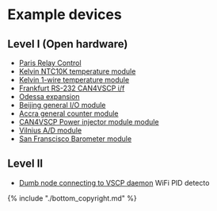 # Example devices

## Level I (Open hardware)
  * [Paris Relay Control](http://www.grodansparadis.com/paris/paris.html)
  * [Kelvin NTC10K temperature module](http://www.grodansparadis.com/kelvinntc10k/kelvin_ntc10ka.html)
  * [Kelvin 1-wire temperature module](http://www.grodansparadis.com/kelvin1w/index.html)
  * [Frankfurt RS-232 CAN4VSCP i/f](http://www.grodansparadis.com/frankfurt/rs232/frankfurt-rs232.html)
  * [Odessa expansion](http://www.grodansparadis.com/odessa/odessa.html)
  * [Beijing general I/O module](http://www.grodansparadis.com/beijing/beijing.html)
  * [Accra general counter module](http://www.grodansparadis.com/accra/accra.html)
  * [CAN4VSCP Power injector module module](http://www.grodansparadis.com/powerinjector/can4vscp_big/powerinjector.html)
  * [Vilnius A/D module](http://www.grodansparadis.com/vilnius/vilnius.html)
  * [San Franscisco Barometer module](http://www.grodansparadis.com/sanfransisco/sanfransisco.html)

## Level II
  * [Dumb node connecting to VSCP daemon](http://grodansparadis.com/wordpress/?p=3102) WiFi PID detecto

{% include "./bottom_copyright.md" %}